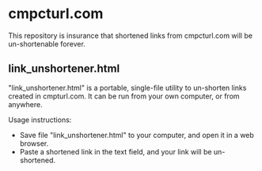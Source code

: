 # cmpcturl.com

This repository is insurance that shortened links from cmpcturl.com will be un-shortenable forever.

## link_unshortener.html

"link_unshortener.html" is a portable, single-file utility to un-shorten links created in cmpturl.com.  It can be run from your own computer, or from anywhere.

Usage instructions:
- Save file "link_unshortener.html" to your computer, and open it in a web browser.
- Paste a shortened link in the text field, and your link will be un-shortened.

